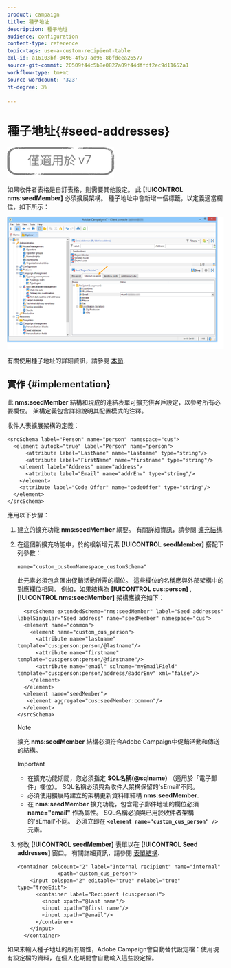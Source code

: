 ```yaml
---
product: campaign
title: 種子地址
description: 種子地址
audience: configuration
content-type: reference
topic-tags: use-a-custom-recipient-table
exl-id: a16103bf-0498-4f59-ad96-8bfdeea26577
source-git-commit: 20509f44c5b8e0827a09f44dffdf2ec9d11652a1
workflow-type: tm+mt
source-wordcount: '323'
ht-degree: 3%

---
```


# 種子地址{#seed-addresses}

![](../../assets/v7-only.svg)

如果收件者表格是自訂表格，則需要其他設定。 此 **[!UICONTROL nms:seedMember]** 必須擴展架構。 種子地址中會新增一個標籤，以定義適當欄位，如下所示：

![](assets/s_ncs_user_seedlist_new_tab.png)

有關使用種子地址的詳細資訊，請參閱 [本節](../../delivery/using/about-seed-addresses.md).

## 實作 {#implementation}

此 **nms:seedMember** 結構和現成的連結表單可擴充供客戶設定，以參考所有必要欄位。 架構定義包含詳細說明其配置模式的注釋。

收件人表擴展架構的定義：

```
<srcSchema label="Person" name="person" namespace="cus">
  <element autopk="true" label="Person" name="person">
      <attribute label="LastName" name="lastname" type="string"/>
      <attribute label="FirstName" name="firstname" type="string"/>
    <element label="Address" name="address">
      <attribute label="Email" name="addrEnv" type="string"/>
    </element>
    <attribute label="Code Offer" name="codeOffer" type="string"/>
  </element>
</srcSchema>
```

應用以下步驟：

1. 建立的擴充功能 **nms:seedMember** 綱要。 有關詳細資訊，請參閱 [擴充結構](../../configuration/using/extending-a-schema.md).
1. 在這個新擴充功能中，於的根新增元素 **[!UICONTROL seedMember]** 搭配下列參數：

   ```
   name="custom_customNamespace_customSchema"
   ```

   此元素必須包含匯出促銷活動所需的欄位。 這些欄位的名稱應與外部架構中的對應欄位相同。 例如，如果結構為 **[!UICONTROL cus:person]** , **[!UICONTROL nms:seedMember]** 架構應擴充如下：

   ```
     <srcSchema extendedSchema="nms:seedMember" label="Seed addresses" labelSingular="Seed address" name="seedMember" namespace="cus">
     <element name="common">
       <element name="custom_cus_person">
         <attribute name="lastname" template="cus:person:person/@lastname"/>
         <attribute name="firstname" template="cus:person:person/@firstname"/>
         <attribute name="email" sqlname="myEmailField" template="cus:person:person/address/@addrEnv" xml="false"/>
       </element>
     </element>
     <element name="seedMember">
      <element aggregate="cus:seedMember:common"/>
     </element>
   </srcSchema>
   ```

   >[!NOTE]
   >
   >擴充 **nms:seedMember** 結構必須符合Adobe Campaign中促銷活動和傳送的結構。

   >[!IMPORTANT]
   >
   >
   >    
   >    
   >    * 在擴充功能期間，您必須指定 **SQL名稱(@sqlname)** （適用於「電子郵件」欄位）。 SQL名稱必須與為收件人架構保留的&#39;sEmail&#39;不同。
   >    * 必須使用擴展時建立的架構更新資料庫結構 **nms:seedMember**.
   >    * 在 **nms:seedMember** 擴充功能，包含電子郵件地址的欄位必須 **name=&quot;email&quot;** 作為屬性。 SQL名稱必須與已用於收件者架構的&#39;sEmail&#39;不同。 必須立即在 **`<element name="custom_cus_person" />`** 元素。


1. 修改 **[!UICONTROL seedMember]** 表單以在 **[!UICONTROL Seed addresses]** 窗口。 有關詳細資訊，請參閱 [表單結構](../../configuration/using/form-structure.md).

   ```
   <container colcount="2" label="Internal recipient" name="internal"
                xpath="custom_cus_person">
       <input colspan="2" editable="true" nolabel="true" type="treeEdit">
         <container label="Recipient (cus:person)">
           <input xpath="@last name"/>
           <input xpath="@first name"/>
           <input xpath="@email"/>
         </container>
       </input>
     </container>
   ```

如果未輸入種子地址的所有屬性，Adobe Campaign會自動替代設定檔：使用現有設定檔的資料，在個人化期間會自動輸入這些設定檔。
